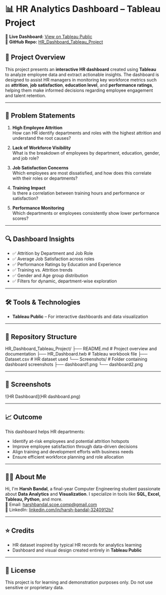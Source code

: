 # 📊 HR Analytics Dashboard – Tableau Project

🔗 **Live Dashboard:** [View on Tableau Public](https://public.tableau.com/app/profile/harsh.bandal/viz/HRDashboard_17513104958170/HRSummary?publish=yes)  
📁 **GitHub Repo:** [HR_Dashboard_Tableau_Project](https://github.com/harry16102003/HR_Dashboard_Tableau_Project)

## 📌 Project Overview

This project presents an **interactive HR dashboard** created using **Tableau** to analyze employee data and extract actionable insights. The dashboard is designed to assist HR managers in monitoring key workforce metrics such as **attrition**, **job satisfaction**, **education level**, and **performance ratings**, helping them make informed decisions regarding employee engagement and talent retention.

---

## 🧩 Problem Statements

1. **High Employee Attrition**  
   How can HR identify departments and roles with the highest attrition and understand the root causes?

2. **Lack of Workforce Visibility**  
   What is the breakdown of employees by department, education, gender, and job role?

3. **Job Satisfaction Concerns**  
   Which employees are most dissatisfied, and how does this correlate with their roles or departments?

4. **Training Impact**  
   Is there a correlation between training hours and performance or satisfaction?

5. **Performance Monitoring**  
   Which departments or employees consistently show lower performance scores?

---

## 🔍 Dashboard Insights

- ✅ Attrition by Department and Job Role  
- ✅ Average Job Satisfaction across roles  
- ✅ Performance Ratings by Education and Experience  
- ✅ Training vs. Attrition trends  
- ✅ Gender and Age group distribution  
- ✅ Filters for dynamic, department-wise exploration  

---

## 🛠️ Tools & Technologies

- **Tableau Public** – For interactive dashboards and data visualization  

---

## 📁 Repository Structure

HR_Dashboard_Tableau_Project/
├── README.md # Project overview and documentation
├── HR_Dashboard.twb # Tableau workbook file 
├── Dataset.csv # HR dataset used 
└── Screenshots/ # Folder containing dashboard screenshots
├── dashboard1.png
└── dashboard2.png

---

## 📸 Screenshots

![HR Dashboard](HR dashboard.png)

---

## 📈 Outcome

This dashboard helps HR departments:
- Identify at-risk employees and potential attrition hotspots  
- Improve employee satisfaction through data-driven decisions  
- Align training and development efforts with business needs  
- Ensure efficient workforce planning and role allocation

---

## 🙋‍♂️ About Me

Hi, I'm **Harsh Bandal**, a final-year Computer Engineering student passionate about **Data Analytics** and **Visualization**. I specialize in tools like **SQL, Excel, Tableau, Python**, and more.  
📧 Email: harshbandal.scoe.comp@gmail.com  
🔗 LinkedIn: [linkedin.com/in/harsh-bandal-3240912b7](https://linkedin.com/in/harsh-bandal-3240912b7)

---

## ⭐ Credits

- HR dataset inspired by typical HR records for analytics learning  
- Dashboard and visual design created entirely in **Tableau Public**

---

## 📌 License

This project is for learning and demonstration purposes only. Do not use sensitive or proprietary data.

